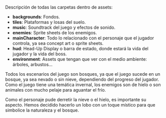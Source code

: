 Descripción de todas las carpetas dentro de assets:

- **backgrounds**: Fondos.
- **tiles**: Plataformas y losas del suelo. 
- **music**: Soundtrack del juego y efectos de sonido. 
- **enemies**: Sprite sheets de los enemigos.
- **mainCharacter**: Todo lo relacionado con el personaje que el jugador controla, ya sea concept art o sprite sheets.
- **hud**: Head-Up Display o barra de estado, donde estará la vida del jugador y la vida del boss.
- **environment**: Assets que tengan que ver con el medio ambiente: árboles, arbustos...

Todos los escenarios del juego son bosques, ya que el juego sucede en un bosque, ya sea nevado o sin nieve, dependiendo del progreso del jugador. Como el juego tiene una temática invernal, los enemigos son de hielo o son animales con mucho pelaje para aguantar el frío. 

Como el personaje pude derretir la nieve o el hielo, es importante su aspecto. Hemos decidido hacerlo un lobo con un toque místico para que simbolice la naturaleza y el bosque. 
